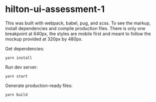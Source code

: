 # hilton-ui-assessment-1

This was built with webpack, babel, pug, and scss. To see the markup, install dependencies and compile production files. There is only one breakpoint at 640px, the styles are mobile first and meant to follow the mockup provided at 320px by 480px.

Get dependencies:

```
yarn install
```

Run dev server:

```
yarn start
```

Generate production-ready files:

```
yarn build
```
